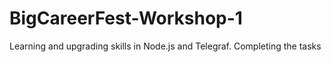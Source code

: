 # BigCareerFest-Workshop-1
Learning and upgrading skills in Node.js and Telegraf. Completing the tasks 
